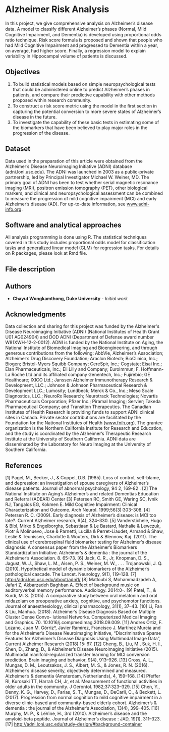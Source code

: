 # Alzheimer Risk Analysis

In this project, we give comprehensive analysis on Alzheimer’s disease data. A model to classify diﬀerent Alzheimer’s phases (Normal, Mild Cognitive Impairment, and Dementia) is developed using proportional odds ratio technique. Risk score formula is proposed and shown that people who had Mild Cognitive Impairment and progressed to Dementia within a year, on average, had higher score. Finally, a regression model to explain variability in Hippocampal volume of patients is discussed. 

## Objectives

1. To build statistical models based on simple neuropsychological tests that could be administered online to predict Alzheimer’s phases in patients, and compare their predictive capability with other methods proposed within research community. 
2. To construct a risk score metric using the model in the ﬁrst section in capturing the potential conversion to more severe states of Alzheimer’s disease in the future. 
3. To investigate the capability of these basic tests in estimating some of the biomarkers that have been believed to play major roles in the progression of the disease.

## Dataset

Data used in the preparation of this article were obtained from the Alzheimer’s Disease Neuroimaging Initiative (ADNI) database (adni.loni.usc.edu). The ADNI was launched in 2003 as a public-private partnership, led by Principal Investigator Michael W. Weiner, MD. The primary goal of ADNI has been to test whether serial magnetic resonance imaging (MRI), positron emission tomography (PET), other biological markers, and clinical and neuropsychological assessment can be combined to measure the progression of mild cognitive impairment (MCI) and early Alzheimer’s disease (AD). For up-to-date information, see www.adni-info.org.

## Software and analytical approaches

All analysis programming is done using R. The statistical techniques covered in this study includes proportional odds model for classification tasks and generalized linear model (GLM) for regression tasks. For details on R packages, please look at Rmd file.

## File description


## Authors

* **Chayut Wongkamthong, Duke University** - *Initial work* 

## Acknowledgments

Data collection and sharing for this project was funded by the Alzheimer's Disease Neuroimaging Initiative (ADNI) (National Institutes of Health Grant U01 AG024904) and DOD ADNI (Department of Defense award number W81XWH-12-2-0012). ADNI is funded by the National Institute on Aging, the National Institute of Biomedical Imaging and Bioengineering, and through generous contributions from the following: AbbVie, Alzheimer’s Association; Alzheimer’s Drug Discovery Foundation; Araclon Biotech; BioClinica, Inc.; Biogen; Bristol-Myers Squibb Company; CereSpir, Inc.; Cogstate; Eisai Inc.; Elan Pharmaceuticals, Inc.; Eli Lilly and Company; EuroImmun; F. Hoffmann-La Roche Ltd and its affiliated company Genentech, Inc.; Fujirebio; GE Healthcare; IXICO Ltd.; Janssen Alzheimer Immunotherapy Research & Development, LLC.; Johnson & Johnson Pharmaceutical Research & Development LLC.; Lumosity; Lundbeck; Merck & Co., Inc.; Meso Scale Diagnostics, LLC.; NeuroRx Research; Neurotrack Technologies; Novartis Pharmaceuticals Corporation; Pfizer Inc.; Piramal Imaging; Servier; Takeda Pharmaceutical Company; and Transition Therapeutics. The Canadian Institutes of Health Research is providing funds to support ADNI clinical sites in Canada. Private sector contributions are facilitated by the Foundation for the National Institutes of Health (www.fnih.org). The grantee organization is the Northern California Institute for Research and Education, and the study is coordinated by the Alzheimer’s Therapeutic Research Institute at the University of Southern California. ADNI data are disseminated by the Laboratory for Neuro Imaging at the University of Southern California.

## References

[1] Pagel, M., Becker, J., & Coppel, D.B. (1985). Loss of control, self-blame, and depression: an investigation of spouse caregivers of Alzheimer’s disease patients. Journal of abnormal psychology, 94 2, 169-82 .
[2] The National Institute on Aging’s Alzheimer’s and related Dementias Education and Referral (ADEAR) Center
[3] Petersen RC, Smith GE, Waring SC, Ivnik RJ, Tangalos EG, Kokmen E. Mild Cognitive Impairment: Clinical Characterization and Outcome. Arch Neurol. 1999;56(3):303–308.
[4] Petersen R. C. (2009). Early diagnosis of Alzheimer’s disease: is MCI too late?. Current Alzheimer research, 6(4), 324–330.
[5] Vanderstichele, Hugo & Bibl, Mirko & Engelborghs, Sebastiaan & Le Bastard, Nathalie & Lewczuk, Piotr & Molinuevo, Jose & Parnetti, Lucilla & Perret-Liaudet, Armand & Shaw, Leslie & Teunissen, Charlotte & Wouters, Dirk & Blennow, Kaj. (2011). The clinical use of cerebrospinal fluid biomarker testing for Alzheimer’s disease diagnosis: A consensus paper from the Alzheimer’s Biomarkers Standardization Initiative. Alzheimer’s & dementia : the journal of the Alzheimer’s Association. 8. 65-73.
[6] Jack, C. R., Jr, Knopman, D. S., Jagust, W. J., Shaw, L. M., Aisen, P. S., Weiner, M. W., . . . Trojanowski, J. Q. (2010). Hypothetical model of dynamic biomarkers of the Alzheimer’s pathological cascade. The Lancet. Neurology, 9(1), 119–128.
[7] http://adni.loni.usc.edu/about/adni1/
[8] Matloubi S, Mohammadzadeh A, Jafari Z, Akbarzadeh Baghban A. Effect of background music on auditoryverbal memory performance. Audiology. 2014:0-.
[9] Patel, T., & Kurdi, M. S. (2015). A comparative study between oral melatonin and oral midazolam on preoperative anxiety, cognitive, and psychomotor functions. Journal of anaesthesiology, clinical pharmacology, 31(1), 37–43.
[10] Li, Fan & Liu, Manhua. (2018). Alzheimer’s Disease Diagnosis Based on Multiple Cluster Dense Convo- lutional Networks. Computerized Medical Imaging and Graphics. 70. 10.1016/j.compmedimag.2018.09.009.
[11] Andres Ortiz, F. Lozano, Juan M. Górriz*, Javier Ramírez, Francisco J. Martínez Murcia and for the Alzheimer’s Disease Neuroimaging Initiative, “Discriminative Sparse Features for Alzheimer’s Disease Diagnosis Using Multimodal Image Data”, Current Alzheimer Research (2018) 15: 67.
[12] Cheng, B., Liu, M., Suk, H. I., Shen, D., Zhang, D., & Alzheimer’s Disease Neuroimaging Initiative (2015). Multimodal manifold-regularized transfer learning for MCI conversion prediction. Brain imaging and behavior, 9(4), 913–926.
[13] Gross, A. L., Mungas, D. M., Leoutsakos, J. S., Albert, M. S., & Jones, R. N. (2016). Alzheimer’s disease severity, objectively determined and measured. Alzheimer’s & dementia (Amsterdam, Netherlands), 4, 159–168.
[14] Pfeffer RI, Kurosaki TT, Harrah CH, Jr, et al. Measurement of functional activities in older adults in the community. J Gerontol. 1982;37:323–329.
[15] Chen, Y., Denny, K. G., Harvey, D., Farias, S. T., Mungas, D., DeCarli, C., & Beckett, L. (2017). Progression from normal cognition to mild cognitive impairment in a diverse clinic-based and community-based elderly cohort. Alzheimer’s & dementia : the journal of the Alzheimer’s Association, 13(4), 399–405.
[16] Murphy, M. P., & LeVine, H., 3rd (2010). Alzheimer’s disease and the amyloid-beta peptide. Journal of Alzheimer’s disease : JAD, 19(1), 311–323.
[17] http://adni.loni.usc.edu/study-design/#background-container
